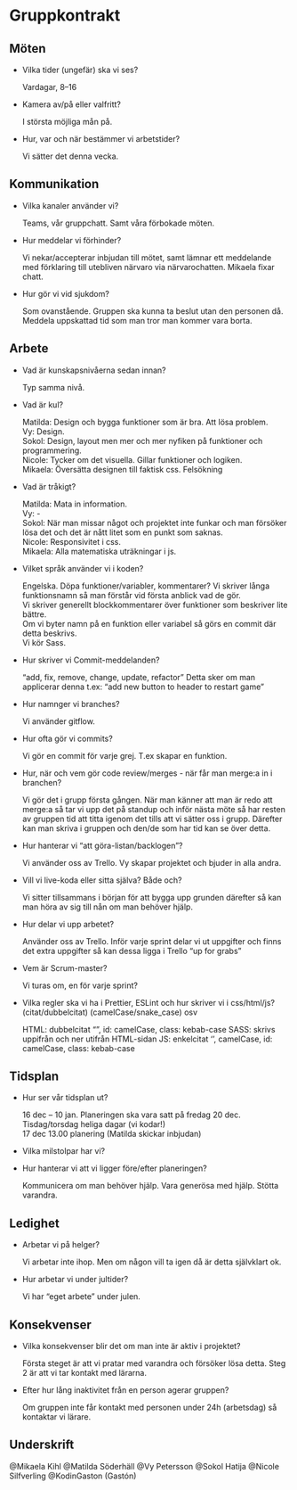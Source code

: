 # Gruppkontrakt

## Möten

- Vilka tider (ungefär) ska vi ses?

  Vardagar, 8–16

- Kamera av/på eller valfritt?

  I största möjliga mån på.

- Hur, var och när bestämmer vi arbetstider?

  Vi sätter det denna vecka.

## Kommunikation

- Vilka kanaler använder vi?

  Teams, vår gruppchatt. Samt våra förbokade möten.

- Hur meddelar vi förhinder?

  Vi nekar/accepterar inbjudan till mötet, samt lämnar ett meddelande med förklaring till utebliven närvaro via närvarochatten. Mikaela fixar chatt.

- Hur gör vi vid sjukdom?

  Som ovanstående. Gruppen ska kunna ta beslut utan den personen då. Meddela uppskattad tid som man tror man kommer vara borta.

## Arbete

- Vad är kunskapsnivåerna sedan innan?

  Typ samma nivå.

- Vad är kul?

  Matilda: Design och bygga funktioner som är bra. Att lösa problem.  
  Vy: Design.  
  Sokol: Design, layout men mer och mer nyfiken på funktioner och programmering.  
  Nicole: Tycker om det visuella. Gillar funktioner och logiken.  
  Mikaela: Översätta designen till faktisk css. Felsökning

- Vad är tråkigt?

  Matilda: Mata in information.  
  Vy: -  
  Sokol: När man missar något och projektet inte funkar och man försöker lösa det och det är nått litet som en punkt som saknas.  
  Nicole: Responsivitet i css.  
  Mikaela: Alla matematiska uträkningar i js.

- Vilket språk använder vi i koden?

  Engelska.
  Döpa funktioner/variabler, kommentarer?
  Vi skriver långa funktionsnamn så man förstår vid första anblick vad de gör.  
  Vi skriver generellt blockkommentarer över funktioner som beskriver lite bättre.  
  Om vi byter namn på en funktion eller variabel så görs en commit där detta beskrivs.  
  Vi kör Sass.

- Hur skriver vi Commit-meddelanden?

  “add, fix, remove, change, update, refactor”
  Detta sker om man applicerar denna t.ex: “add new button to header to restart game”

- Hur namnger vi branches?

  Vi använder gitflow.

- Hur ofta gör vi commits?

  Vi gör en commit för varje grej. T.ex skapar en funktion.

- Hur, när och vem gör code review/merges - när får man merge:a in i branchen?

  Vi gör det i grupp första gången. När man känner att man är redo att merge:a så tar vi upp det på standup och inför nästa möte så har resten av gruppen tid att titta igenom det tills att vi sätter oss i grupp. Därefter kan man skriva i gruppen och den/de som har tid kan se över detta.

- Hur hanterar vi “att göra-listan/backlogen”?

  Vi använder oss av Trello. Vy skapar projektet och bjuder in alla andra.

- Vill vi live-koda eller sitta själva? Både och?

  Vi sitter tillsammans i början för att bygga upp grunden därefter så kan man höra av sig till nån om man behöver hjälp.

- Hur delar vi upp arbetet?

  Använder oss av Trello. Inför varje sprint delar vi ut uppgifter och finns det extra uppgifter så kan dessa ligga i Trello “up for grabs”

- Vem är Scrum-master?

  Vi turas om, en för varje sprint?

- Vilka regler ska vi ha i Prettier, ESLint och hur skriver vi i css/html/js? (citat/dubbelcitat) (camelCase/snake_case) osv

  HTML: dubbelcitat “”, id: camelCase, class: kebab-case
  SASS: skrivs uppifrån och ner utifrån HTML-sidan
  JS: enkelcitat ‘’, camelCase, id: camelCase, class: kebab-case

## Tidsplan

- Hur ser vår tidsplan ut?

  16 dec – 10 jan. Planeringen ska vara satt på fredag 20 dec.  
  Tisdag/torsdag heliga dagar (vi kodar!)  
  17 dec 13.00 planering (Matilda skickar inbjudan)

- Vilka milstolpar har vi?

- Hur hanterar vi att vi ligger före/efter planeringen?

  Kommunicera om man behöver hjälp. Vara generösa med hjälp. Stötta varandra.

## Ledighet

- Arbetar vi på helger?

  Vi arbetar inte ihop. Men om någon vill ta igen då är detta självklart ok.

- Hur arbetar vi under jultider?

  Vi har “eget arbete” under julen.

## Konsekvenser

- Vilka konsekvenser blir det om man inte är aktiv i projektet?

  Första steget är att vi pratar med varandra och försöker lösa detta. Steg 2 är att vi tar kontakt med lärarna.

- Efter hur lång inaktivitet från en person agerar gruppen?

  Om gruppen inte får kontakt med personen under 24h (arbetsdag) så kontaktar vi lärare.

## Underskrift

@Mikaela Kihl
@Matilda Söderhäll
@Vy Petersson
@Sokol Hatija
@Nicole Silfverling
@KodinGaston (Gastón)